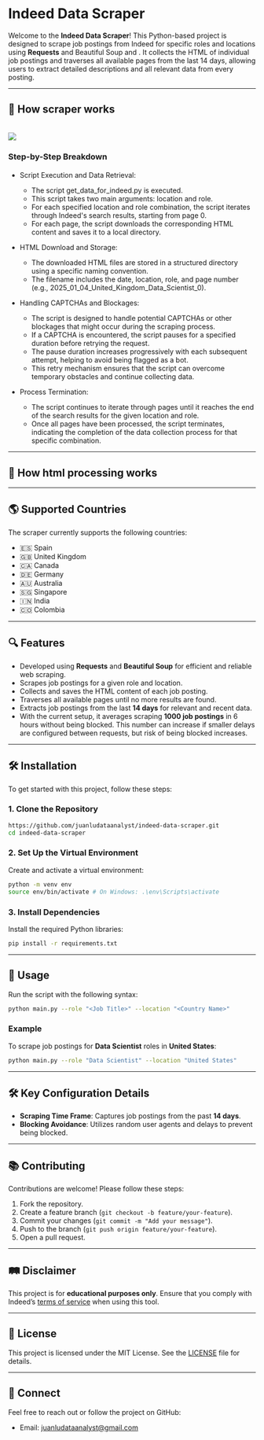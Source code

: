 #  Indeed Data Scraper

Welcome to the **Indeed Data Scraper**! This Python-based project is designed to scrape job postings from Indeed for specific roles and locations using **Requests** and Beautiful Soup and . It collects the HTML of individual job postings and traverses all available pages from the last 14 days, allowing users to extract detailed descriptions and all relevant data from every posting.

---
## 🔧 How scraper works


<a href="https://app.eraser.io/workspace/LONKV7zUZl2Yrf13lIbV?elements=SgZUe_wcV_ZwW_yYvbWn4A"><br /><img src="https://app.eraser.io/workspace/LONKV7zUZl2Yrf13lIbV/preview?elements=SgZUe_wcV_ZwW_yYvbWn4A&type=embed" /></a>

### Step-by-Step Breakdown

#### 

* Script Execution and Data Retrieval:
    * The script get_data_for_indeed.py is executed.
    * This script takes two main arguments: location and role.
    * For each specified location and role combination, the script iterates through Indeed's search results, starting from page 0.
    * For each page, the script downloads the corresponding HTML content and saves it to a local directory.

* HTML Download and Storage:
    *   The downloaded HTML files are stored in a structured directory using a specific naming convention.
    *   The filename includes the date, location, role, and page number (e.g., 2025_01_04_United_Kingdom_Data_Scientist_0).
 
* Handling CAPTCHAs and Blockages:
    *   The script is designed to handle potential CAPTCHAs or other blockages that might occur during the scraping process.
    *   If a CAPTCHA is encountered, the script pauses for a specified duration before retrying the request.
    *   The pause duration increases progressively with each subsequent attempt, helping to avoid being flagged as a bot.
    *   This retry mechanism ensures that the script can overcome temporary obstacles and continue collecting data.
 
*  Process Termination:
    *   The script continues to iterate through pages until it reaches the end of the search results for the given location and role.
    *   Once all pages have been processed, the script terminates, indicating the completion of the data collection process for that specific combination.


---

## 🔧 How html processing works


---
## 🌎 Supported Countries
The scraper currently supports the following countries:

- 🇪🇸 Spain
- 🇬🇧 United Kingdom
- 🇨🇦 Canada
- 🇩🇪 Germany
- 🇦🇺 Australia
- 🇸🇬 Singapore
- 🇮🇳 India
- 🇨🇴 Colombia

---

## 🔍 Features

- Developed using **Requests** and **Beautiful Soup** for efficient and reliable web scraping.  
- Scrapes job postings for a given role and location.  
- Collects and saves the HTML content of each job posting.  
- Traverses all available pages until no more results are found.  
- Extracts job postings from the last **14 days** for relevant and recent data.  
- With the current setup, it averages scraping **1000 job postings** in 6 hours without being blocked. This number can increase if smaller delays are configured between requests, but risk of being blocked increases.


---

## 🛠️ Installation

To get started with this project, follow these steps:

### 1. Clone the Repository
```bash
https://github.com/juanludataanalyst/indeed-data-scraper.git
cd indeed-data-scraper
```

### 2. Set Up the Virtual Environment
Create and activate a virtual environment:
```bash
python -m venv env
source env/bin/activate # On Windows: .\env\Scripts\activate
```

### 3. Install Dependencies
Install the required Python libraries:
```bash
pip install -r requirements.txt
```

---

## 🔧 Usage

Run the script with the following syntax:
```bash
python main.py --role "<Job Title>" --location "<Country Name>"
```
### Example
To scrape job postings for **Data Scientist** roles in **United States**:
```bash
python main.py --role "Data Scientist" --location "United States"
```

---

## 🛠️ Key Configuration Details

- **Scraping Time Frame**: Captures job postings from the past **14 days**.
- **Blocking Avoidance**: Utilizes random user agents and delays to prevent being blocked.

---

## 📚 Contributing
Contributions are welcome! Please follow these steps:

1. Fork the repository.
2. Create a feature branch (`git checkout -b feature/your-feature`).
3. Commit your changes (`git commit -m "Add your message"`).
4. Push to the branch (`git push origin feature/your-feature`).
5. Open a pull request.

---

## 🛤 Disclaimer
This project is for **educational purposes only**. Ensure that you comply with Indeed’s [terms of service](https://www.indeed.com/legal) when using this tool.

---

## 🎨 License
This project is licensed under the MIT License. See the [LICENSE](LICENSE) file for details.

---

## 🔗 Connect
Feel free to reach out or follow the project on GitHub:

- Email: juanludataanalyst@gmail.com

